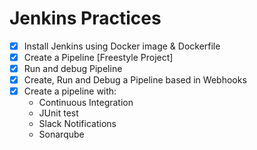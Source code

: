 # Jenkins Practices
- [x] Install Jenkins using Docker image & Dockerfile
- [x] Create a Pipeline [Freestyle Project]
- [x] Run and debug Pipeline
- [x] Create, Run and Debug a Pipeline based in Webhooks
- [x] Create a pipeline with:
	- Continuous Integration
	- JUnit test
	- Slack Notifications
	- Sonarqube
